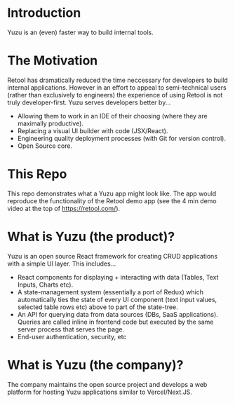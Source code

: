 # Introduction

Yuzu is an (even) faster way to build internal tools.

# The Motivation

Retool has dramatically reduced the time neccessary for developers to build internal applications.  However in an effort to appeal to semi-technical users (rather than exclusively to engineers) the experience of using Retool is not truly developer-first.  Yuzu serves developers better by...

- Allowing them to work in an IDE of their choosing (where they are maximally productive).
- Replacing a visual UI builder with code (JSX/React).
- Engineering quality deployment processes (with Git for version control).
- Open Source core.

# This Repo

This repo demonstrates what a Yuzu app might look like.  The app would reproduce the functionality of the Retool demo app (see the 4 min demo video at the top of https://retool.com/).

# What is Yuzu (the product)?

Yuzu is an open source React framework for creating CRUD applications with a simple UI layer.  This includes...

- React components for displaying + interacting with data (Tables, Text Inputs, Charts etc). 
- A state-management system (essentially a port of Redux) which automatically ties the state of every UI component (text input values, selected table rows etc) above to part of the state-tree.
- An API for querying data from data sources (DBs, SaaS applications).  Queries are called inline in frontend code but executed by the same server process that serves the page.
- End-user authentication, security, etc 

# What is Yuzu (the company)?

The company maintains the open source project and develops a web platform for hosting Yuzu applications similar to Vercel/Next.JS.